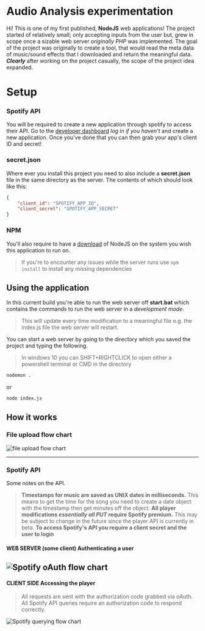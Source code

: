 # Audio Analysis experimentation

Hi! This is one of my first published, **NodeJS** web applications! The project started of relatively small; only accepting inputs from the user but, grew in scope once a sizable web server *originally PHP* was implemented. The goal of the project was originally to create a tool, that would read the meta data of music/sound effects that I downloaded and return the meaningful data. ***Clearly*** after working on the project casually, the scope of the project idea expanded.

# Setup
### Spotify API
You will be required to create a new application through spotify to access their API. Go to the [developer dashboard](https://developer.spotify.com/dashboard/applications) *log in if you haven't* and create a new application. Once you've done that you can then grab your app's client ID and secret!
### secret.json
Where ever you install this project you need to also include a **secret.json** file in the same directory as the server. The contents of which should look like this:
```JSON
{
	"client_id": "SPOTIFY_APP_ID",
	"client_secret": "SPOTIFY_APP_SECRET"
}
```
### NPM
You'll also require to have a [download](https://nodejs.org/en/download/) of NodeJS on the system you wish this application to run on. 
> If you're to encounter any issues while the server runs
> use `npm install` to install any missing dependencies 

## Using the application

In this current build you're able to run the web server off **start.bat** which contains the commands to run the web server in a *development mode*.
> This will update every time modification to a meaningful file e.g. the index.js file the web server will restart.

You can start a web server by  going to the directory which you saved the project and typing the following.
> In windows 10 you can SHIFT+RIGHTCLICK to open either a powershell terminal or CMD in the directory
```sh
nodemon .
```
or
```sh
node index.js
```
## How it works

### File upload flow chart
![file upload flow chart](https://i.imgur.com/DhNg5uL.png)

---
### Spotify API
Some notes on the API.
 >**Timestamps for music are saved as UNIX dates in milliseconds.**
 >  This means to get the time for the song you need to create a date object with the timestamp then get minutes off the object.
>**All player modifications ***essentially all PUT*** require Spotify premium.**
> This may be subject to change in the future since the player API is currently in beta.
> **To access Spotify's API you require a client secret and the user to login** 

#### WEB SERVER (some client) Authenticating a user
![Spotify oAuth flow chart](https://i.imgur.com/d1ZGDG1.png)
---
#### CLIENT SIDE Accessing the player
> All requests are sent with the authorization code grabbed via oAuth. All Spotify API queries require an authorization code to respond correctly.

![Spotify querying flow chart](https://i.imgur.com/Mv522eD.png)